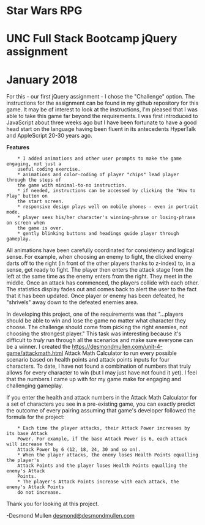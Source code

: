 # Star Wars RPG
# UNC Full Stack Bootcamp jQuery assignment
# January 2018

For this - our first jQuery assignment - I chose the "Challenge" option. The instructions for the assignment can be found in my github repository for this game. It may be of interest to look at the instructions, I'm pleased that I was able to take this game far beyond the requirements. I was first introduced to JavaScript about three weeks ago but I have been fortunate to have a good head start on the language having been fluent in its antecedents HyperTalk and AppleScript 20-30 years ago.

**Features**

        * I added animations and other user prompts to make the game engaging, not just a
        useful coding exercise.
        * animations and color-coding of player "chips" lead player through the steps of
        the game with minimal-to-no instruction.
        * if needed, instructions can be accessed by clicking the "How to Play" button on
        the start screen.
        * responsive design plays well on mobile phones - even in portrait mode.
        * player sees his/her character's winning-phrase or losing-phrase on screen when
        the game is over.
        * gently blinking buttons and headings guide player through gameplay.

All animations have been carefully coordinated for consistency and logical sense. For example, when choosing an enemy to fight, the clicked enemy darts off to the right (in front of the other players thanks to z-index) to, in a sense, get ready to fight. The player then enters the attack stage from the left at the same time as the enemy enters from the right. They meet in the middle. Once an attack has commenced, the players collide with each other. The statistics display fades out and comes back to alert the user to the fact that it has been updated. Once player or enemy has been defeated, he "shrivels" away down to the defeated enemies area.

In developing this project, one of the requirements was that "...players should be able to win and lose the game no matter what character they choose. The challenge should come from picking the right enemies, not choosing the strongest player." This task was interesting because it's difficult to *truly* run through all the scenarios and make sure everyone can be a winner. I created the https://desmondmullen.com/unit-4-game/attackmath.html Attack Math Calculator to run every possible scenario based on health points and attack points inputs for four characters. To date, I have not found a combination of numbers that truly allows for every character to win (but I may just have not found it yet). I feel that the numbers I came up with for my game make for engaging and challenging gameplay.

If you enter the health and attack numbers in the Attack Math Calculator for a set of
characters you see in a pre-existing game, you can exactly predict the outcome of every
pairing assuming that game's developer followed the formula for the project:

        * Each time the player attacks, their Attack Power increases by its base Attack
        Power. For example, if the base Attack Power is 6, each attack will increase the
        Attack Power by 6 (12, 18, 24, 30 and so on).
        * When the player attacks, the enemy loses Health Points equalling the player's
        Attack Points and the player loses Health Points equalling the enemy's Attack
        Points.
        * The player's Attack Points increase with each attack, the enemy's Attack Points
        do not increase.

Thank you for looking at this project.

-Desmond Mullen desmond@desmondmullen.com